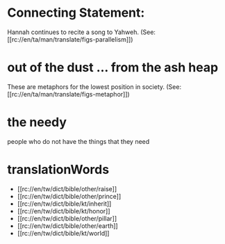 # Connecting Statement:

Hannah continues to recite a song to Yahweh. (See: [[rc://en/ta/man/translate/figs-parallelism]])

# out of the dust ... from the ash heap

These are metaphors for the lowest position in society. (See: [[rc://en/ta/man/translate/figs-metaphor]])

# the needy

people who do not have the things that they need

# translationWords

* [[rc://en/tw/dict/bible/other/raise]]
* [[rc://en/tw/dict/bible/other/prince]]
* [[rc://en/tw/dict/bible/kt/inherit]]
* [[rc://en/tw/dict/bible/kt/honor]]
* [[rc://en/tw/dict/bible/other/pillar]]
* [[rc://en/tw/dict/bible/other/earth]]
* [[rc://en/tw/dict/bible/kt/world]]